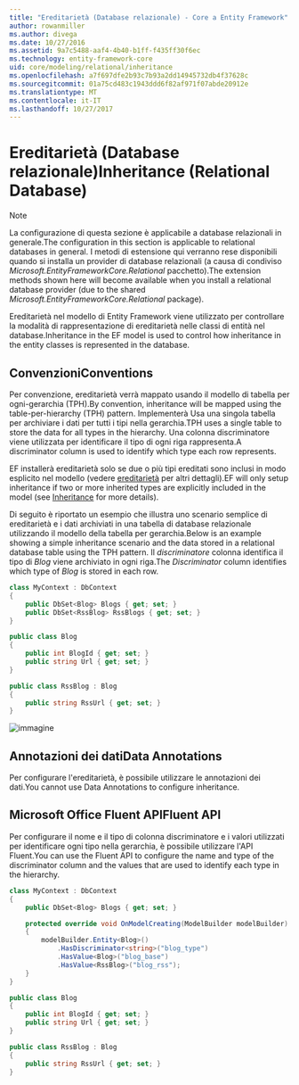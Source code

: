 ```yaml
---
title: "Ereditarietà (Database relazionale) - Core a Entity Framework"
author: rowanmiller
ms.author: divega
ms.date: 10/27/2016
ms.assetid: 9a7c5488-aaf4-4b40-b1ff-f435ff30f6ec
ms.technology: entity-framework-core
uid: core/modeling/relational/inheritance
ms.openlocfilehash: a7f697dfe2b93c7b93a2dd14945732db4f37628c
ms.sourcegitcommit: 01a75cd483c1943ddd6f82af971f07abde20912e
ms.translationtype: MT
ms.contentlocale: it-IT
ms.lasthandoff: 10/27/2017
---
```

# <a name="inheritance-relational-database"></a><span data-ttu-id="ba783-102">Ereditarietà (Database relazionale)</span><span class="sxs-lookup"><span data-stu-id="ba783-102">Inheritance (Relational Database)</span></span>

> [!NOTE]  
> <span data-ttu-id="ba783-103">La configurazione di questa sezione è applicabile a database relazionali in generale.</span><span class="sxs-lookup"><span data-stu-id="ba783-103">The configuration in this section is applicable to relational databases in general.</span></span> <span data-ttu-id="ba783-104">I metodi di estensione qui verranno rese disponibili quando si installa un provider di database relazionali (a causa di condiviso *Microsoft.EntityFrameworkCore.Relational* pacchetto).</span><span class="sxs-lookup"><span data-stu-id="ba783-104">The extension methods shown here will become available when you install a relational database provider (due to the shared *Microsoft.EntityFrameworkCore.Relational* package).</span></span>

<span data-ttu-id="ba783-105">Ereditarietà nel modello di Entity Framework viene utilizzato per controllare la modalità di rappresentazione di ereditarietà nelle classi di entità nel database.</span><span class="sxs-lookup"><span data-stu-id="ba783-105">Inheritance in the EF model is used to control how inheritance in the entity classes is represented in the database.</span></span>

## <a name="conventions"></a><span data-ttu-id="ba783-106">Convenzioni</span><span class="sxs-lookup"><span data-stu-id="ba783-106">Conventions</span></span>

<span data-ttu-id="ba783-107">Per convenzione, ereditarietà verrà mappato usando il modello di tabella per ogni-gerarchia (TPH).</span><span class="sxs-lookup"><span data-stu-id="ba783-107">By convention, inheritance will be mapped using the table-per-hierarchy (TPH) pattern.</span></span> <span data-ttu-id="ba783-108">Implementerà Usa una singola tabella per archiviare i dati per tutti i tipi nella gerarchia.</span><span class="sxs-lookup"><span data-stu-id="ba783-108">TPH uses a single table to store the data for all types in the hierarchy.</span></span> <span data-ttu-id="ba783-109">Una colonna discriminatore viene utilizzata per identificare il tipo di ogni riga rappresenta.</span><span class="sxs-lookup"><span data-stu-id="ba783-109">A discriminator column is used to identify which type each row represents.</span></span>

<span data-ttu-id="ba783-110">EF installerà ereditarietà solo se due o più tipi ereditati sono inclusi in modo esplicito nel modello (vedere [ereditarietà](../inheritance.md) per altri dettagli).</span><span class="sxs-lookup"><span data-stu-id="ba783-110">EF will only setup inheritance if two or more inherited types are explicitly included in the model (see [Inheritance](../inheritance.md) for more details).</span></span>

<span data-ttu-id="ba783-111">Di seguito è riportato un esempio che illustra uno scenario semplice di ereditarietà e i dati archiviati in una tabella di database relazionale utilizzando il modello della tabella per gerarchia.</span><span class="sxs-lookup"><span data-stu-id="ba783-111">Below is an example showing a simple inheritance scenario and the data stored in a relational database table using the TPH pattern.</span></span> <span data-ttu-id="ba783-112">Il *discriminatore* colonna identifica il tipo di *Blog* viene archiviato in ogni riga.</span><span class="sxs-lookup"><span data-stu-id="ba783-112">The *Discriminator* column identifies which type of *Blog* is stored in each row.</span></span>

<!-- [!code-csharp[Main](samples/core/relational/Modeling/Conventions/Samples/InheritanceDbSets.cs)] -->
``` csharp
class MyContext : DbContext
{
    public DbSet<Blog> Blogs { get; set; }
    public DbSet<RssBlog> RssBlogs { get; set; }
}

public class Blog
{
    public int BlogId { get; set; }
    public string Url { get; set; }
}

public class RssBlog : Blog
{
    public string RssUrl { get; set; }
}
```

![immagine](_static/inheritance-tph-data.png)

## <a name="data-annotations"></a><span data-ttu-id="ba783-114">Annotazioni dei dati</span><span class="sxs-lookup"><span data-stu-id="ba783-114">Data Annotations</span></span>

<span data-ttu-id="ba783-115">Per configurare l'ereditarietà, è possibile utilizzare le annotazioni dei dati.</span><span class="sxs-lookup"><span data-stu-id="ba783-115">You cannot use Data Annotations to configure inheritance.</span></span>

## <a name="fluent-api"></a><span data-ttu-id="ba783-116">Microsoft Office Fluent API</span><span class="sxs-lookup"><span data-stu-id="ba783-116">Fluent API</span></span>

<span data-ttu-id="ba783-117">Per configurare il nome e il tipo di colonna discriminatore e i valori utilizzati per identificare ogni tipo nella gerarchia, è possibile utilizzare l'API Fluent.</span><span class="sxs-lookup"><span data-stu-id="ba783-117">You can use the Fluent API to configure the name and type of the discriminator column and the values that are used to identify each type in the hierarchy.</span></span>

<!-- [!code-csharp[Main](samples/core/relational/Modeling/FluentAPI/Samples/InheritanceTPHDiscriminator.cs?highlight=7,8,9,10)] -->
``` csharp
class MyContext : DbContext
{
    public DbSet<Blog> Blogs { get; set; }

    protected override void OnModelCreating(ModelBuilder modelBuilder)
    {
        modelBuilder.Entity<Blog>()
            .HasDiscriminator<string>("blog_type")
            .HasValue<Blog>("blog_base")
            .HasValue<RssBlog>("blog_rss");
    }
}

public class Blog
{
    public int BlogId { get; set; }
    public string Url { get; set; }
}

public class RssBlog : Blog
{
    public string RssUrl { get; set; }
}
```
